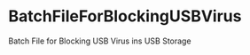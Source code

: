 BatchFileForBlockingUSBVirus
============================

Batch File for Blocking USB Virus ins USB Storage
